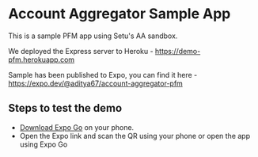 # Account Aggregator Sample App

This is a sample PFM app using Setu's AA sandbox.

We deployed the Express server to Heroku - https://demo-pfm.herokuapp.com

Sample has been published to Expo, you can find it here - https://expo.dev/@aditya67/account-aggregator-pfm

## Steps to test the demo

- [Download Expo Go](https://expo.dev/client) on your phone.
- Open the Expo link and scan the QR using your phone or open the app using Expo Go
